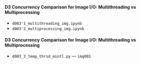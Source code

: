 #### D3 Concurrency Comparison for Image I/O: Multithreading vs Multiprocessing
- `d003'1_multithreading_img.ipynb`
- `d003'2_multiprocessing_img.ipynb`

#### D3 Concurrency Comparison for Image I/O: Multithreading vs Multiprocessing
- `d003_3_temp_thrsd_mintl.py` — `img001`

